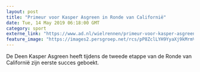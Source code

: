 ```yaml
---
layout: post
title: "Primeur voor Kasper Asgreen in Ronde van Californië"
date: Tue, 14 May 2019 06:18:00 GMT
category: sport
externe_link: "https://www.ad.nl/wielrennen/primeur-voor-kasper-asgreen-in-ronde-van-californie~a648bbe1/"
feature_image: "https://images2.persgroep.net/rcs/pP8ZclLYH9YyaXj9kMrmVTq7em0/diocontent/145046652/_fitwidth/400/?appId=21791a8992982cd8da851550a453bd7f&quality=0.7"
---
```


De Deen Kasper Asgreen heeft tijdens de tweede etappe van de Ronde van Californië zijn eerste succes geboekt.
